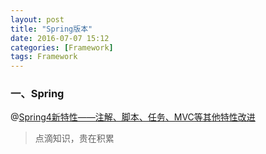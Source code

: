 ```yaml
---
layout: post
title: "Spring版本"
date: 2016-07-07 15:12
categories: [Framework]
tags: Framework
---
```


### 一、Spring

@[Spring4新特性——注解、脚本、任务、MVC等其他特性改进](http://jinnianshilongnian.iteye.com/blog/1995111)

> 点滴知识，贵在积累